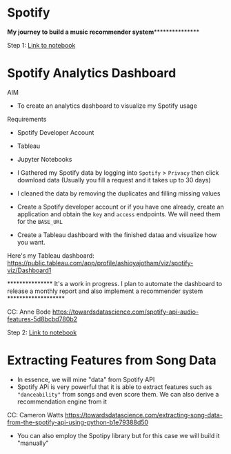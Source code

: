 # Spotify

**********My journey to build a music recommender system*************************


Step 1: [Link to notebook](https://github.com/ashioyajotham/Spotify/blob/main/Spotify.ipynb)

# Spotify Analytics Dashboard

AIM
* To create an analytics dashboard to visualize my Spotify usage

Requirements
  * Spotify Developer Account
  * Tableau
  * Jupyter Notebooks

* I Gathered my Spotify data by logging into `Spotify` > `Privacy` then click download data (Usually you fill a request and it takes up to 30 days)
* I cleaned the data by removing the duplicates and filling missing values
* Create a Spotify developer account or if you have one already, create an application and obtain the `key` and `access` endpoints. We will need them for the `BASE_URL`
* Create a Tableau dashboard with the finished dataa and visualize how you want.

Here's my Tableau dashboard: https://public.tableau.com/app/profile/ashioyajotham/viz/spotify-viz/Dashboard1


*************** It's a work in progress. I plan to automate the dashboard to release a monthly report and also implement a recommender system *******************

CC: Anne Bode 
   https://towardsdatascience.com/spotify-api-audio-features-5d8bcbd780b2



Step 2: [Link to notebook](https://github.com/ashioyajotham/Spotify/blob/main/spotify-data-mining.ipynb)

# Extracting Features from Song Data

* In essence, we will mine "data" from Spotify API
* Spotify APi is very powerful that it is able to extract features such as `"danceability"` from songs and even score them. We can also derive a recommendation engine   from it

CC: Cameron Watts https://towardsdatascience.com/extracting-song-data-from-the-spotify-api-using-python-b1e79388d50

* You can also employ the Spotipy library but for this case we will build it "manually"




